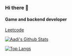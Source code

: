 ### Hi there 👋
#### Game and backend developer
[Leetcode](https://leetcode.com/AadiJo/)

<!--
**AadiJo/AadiJo** is a ✨ _special_ ✨ repository because its `README.md` (this file) appears on your GitHub profile.

Here are some ideas to get you started:

- 🔭 I’m currently working on ...
- 🌱 I’m currently learning ...
- 👯 I’m looking to collaborate on ...
- 🤔 I’m looking for help with ...
- 💬 Ask me about ...
- 📫 How to reach me: ...
- 😄 Pronouns: ...
- ⚡ Fun fact: ...
-->

[![Aadi's Github Stats](https://github-readme-stats.vercel.app/api?username=aadijo&count_private=true&show_icons=true&theme=github_dark&hide_border=true&hide_title=true&bg_color=ffffff00)](https://github.com/AadiJo)

[![Top Langs](https://github-readme-stats.vercel.app/api/top-langs/?username=aadijo&hide=shaderlab,hlsl&theme=github_dark&layout=compact&hide_border=true&custom_title=Languages&bg_color=ffffff00&card_width=468)](https://github.com/AadiJo)

